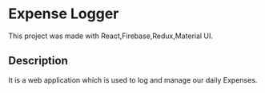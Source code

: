 # Expense Logger

This project was made with React,Firebase,Redux,Material UI.

## Description

It is a web application which is used to log and manage our daily Expenses.
